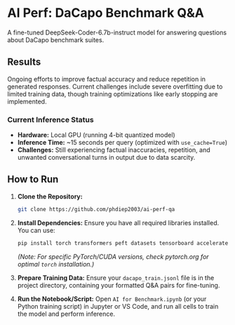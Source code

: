 # AI Perf: DaCapo Benchmark Q&A

A fine-tuned DeepSeek-Coder-6.7b-instruct model for answering questions about DaCapo benchmark suites.

## Results
Ongoing efforts to improve factual accuracy and reduce repetition in generated responses. Current challenges include severe overfitting due to limited training data, though training optimizations like early stopping are implemented.

### Current Inference Status
* **Hardware:** Local GPU (running 4-bit quantized model)
* **Inference Time:** ~15 seconds per query (optimized with `use_cache=True`)
* **Challenges:** Still experiencing factual inaccuracies, repetition, and unwanted conversational turns in output due to data scarcity.

## How to Run

1.  **Clone the Repository:**
    ```bash
    git clone https://github.com/phdiep2003/ai-perf-qa
    ```
2.  **Install Dependencies:**
    Ensure you have all required libraries installed. You can use:
    ```bash
    pip install torch transformers peft datasets tensorboard accelerate
    ```
    *(Note: For specific PyTorch/CUDA versions, check pytorch.org for optimal `torch` installation.)*

3.  **Prepare Training Data:**
    Ensure your `dacapo_train.jsonl` file is in the project directory, containing your formatted Q&A pairs for fine-tuning.

4.  **Run the Notebook/Script:**
    Open `AI for Benchmark.ipynb` (or your Python training script) in Jupyter or VS Code, and run all cells to train the model and perform inference.